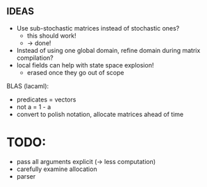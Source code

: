 ## IDEAS

* Use sub-stochastic matrices instead of stochastic ones?
    - this should work!
    - -> done!
* Instead of using one global domain, refine domain during matrix compilation?
* local fields can help with state space explosion!
    - erased once they go out of scope


BLAS (lacaml):
* predicates = vectors
* not a = 1 - a
* convert to polish notation, allocate matrices ahead of time


# TODO:
* pass all arguments explicit (-> less computation)
* carefully examine allocation
* parser
